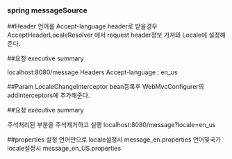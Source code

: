 ### spring messageSource

##Header
언어를 Accept-language header로 받을경우 AcceptHeaderLocaleResolver 에서
request header정보 가져와 Locale에 설정해준다.

##요청 executive summary

localhost:8080/message
Headers
Accept-language : en_us


##Param
LocaleChangeInterceptor bean등록후 WebMvcConfigurer의 addInterceptors에 추가해준다.

##요청 executive summary

주석처리된 부분을 주석제거하고 실행
localhost:8080/message?locale=en_us

##properties 설정
언어만으로 locale설정시 message_en.properties
언어및국가 locale설정시 message_en_US.properties


